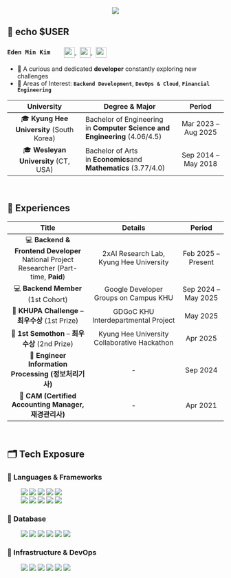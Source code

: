 <div align="center">
    <img src="https://capsule-render.vercel.app/api?type=rect&color=b0dff5&height=70&section=header&text=From%20ZERO%20to%20Beyond&fontSize=28&fontColor=ffffff&animation=scaleIn">
</div>

## 📌 echo $USER

<h3>
    <code>Eden Min Kim</code>
    <span>&nbsp;&nbsp;</span>
    <a href="https://www.linkedin.com/in/kmin1231" target="_blank" rel="noopener noreferrer" style="margin-left: 16px;">
        <img src="https://img.shields.io/badge/🔗_LinkedIn-0077B5?style=for-the-badge&logo=linked&logoColor=white" height="25" style="vertical-align: middle;">
    </a>
    <a href="https://drive.google.com/file/d/1hD80TvzhFBcGzrVbZaLPALdsugJp4nOW/view?usp=sharing" target="_blank" rel="noopener noreferrer" style="margin-left: 8px;">
        <img src="https://img.shields.io/badge/tech_resume-22dae0?style=for-the-badge&logo=googledrive&logoColor=white" height="25" style="vertical-align: middle;">
    </a>
    <a href="https://www.notion.so/Eden-Min-Kim-20a23f3c3ca3804cbc6fe7473e16fd07?source=copy_link" target="_blank" rel="noopener noreferrer" style="margin-left: 8px;">
        <img src="https://img.shields.io/badge/portfolio-4e75cf?style=for-the-badge&logo=notion&logoColor=white" height="25" style="vertical-align: middle;">
    </a>
</h3>

- 🧐 A curious and dedicated **developer** constantly exploring new challenges
- 🧩 Areas of Interest: **`Backend Development`**, **`DevOps & Cloud`**, **`Financial Engineering`**

<div align="center">

| University                                | Degree & Major                                                  | Period                |
|:----------------------------------------:|---------------------------------------------------------------|:---------------------:|
| 🎓 **Kyung Hee University** (South Korea) | Bachelor of Engineering<br>in **Computer Science and Engineering** (4.06/4.5)        | Mar 2023 – Aug 2025   |
| 🎓 **Wesleyan University** (CT, USA)      | Bachelor of Arts<br>in **Economics**and **Mathematics** (3.77/4.0)            | Sep 2014 – May 2018   |

</div>

<br>

## 🧭 Experiences

<div align="center">

| Title                                         | Details                               | Period            |
|:---------------------------------------------:|:-------------------------------------:|:-----------------:|
| 💻 **Backend & Frontend Developer**<br>National Project Researcher (Part-time, **Paid**) | 2xAI Research Lab, Kyung Hee University | Feb 2025 – Present |
| 💻 **Backend Member** (1st Cohort)           | Google Developer Groups on Campus KHU    | Sep 2024 – May 2025 |
| 🏅 **KHUPA Challenge** – **최우수상** (1st Prize) | GDGoC KHU Interdepartmental Project   | May 2025           |
| 🏅 **1st Semothon** – **최우수상** (2nd Prize) | Kyung Hee University Collaborative Hackathon | Apr 2025       |
| 📜 **Engineer Information Processing (정보처리기사)** | -                                  | Sep 2024          |
| 📜 **CAM (Certified Accounting Manager, 재경관리사)** | -                                  | Apr 2021          |
</div>

<br>

## 🗂️ Tech Exposure

### 🔧 Languages & Frameworks

<div>
    &nbsp;&nbsp;&nbsp;&nbsp;&nbsp;&nbsp;&nbsp;
    <img src="https://img.shields.io/badge/Java-007396?style=for-the-badge&logo=openjdk&logoColor=white"> 
    <img src="https://img.shields.io/badge/javascript-%23323330.svg?style=for-the-badge&logo=javascript&logoColor=%23F7DF1E">
    <img src="https://img.shields.io/badge/Go-00ADD8?style=for-the-badge&logo=Go&logoColor=white">
    <img src="https://img.shields.io/badge/Python-3670A0?style=for-the-badge&logo=Python&logoColor=white">
    <img src="https://img.shields.io/badge/C++-00599C?style=for-the-badge&logo=C%2B%2B&logoColor=white">
</div>

<div>
    &nbsp;&nbsp;&nbsp;&nbsp;&nbsp;&nbsp;&nbsp;
    <img src="https://img.shields.io/badge/springboot-%2373bd40?style=for-the-badge&logo=springboot&logoColor=white">
    <img src="https://img.shields.io/badge/fastapi-109989?style=for-the-badge&logo=FASTAPI&logoColor=white">
    <img src="https://img.shields.io/badge/Node.js-99c95d?style=for-the-badge&logo=Node.js&logoColor=white">
    <img src="https://img.shields.io/badge/React-20232A?style=for-the-badge&logo=react&logoColor=61DAFB">
    <img src="https://img.shields.io/badge/Flutter-02569B?style=for-the-badge&logo=Flutter&logoColor=white">    
</div>

### 🔧 Database

<div>
    &nbsp;&nbsp;&nbsp;&nbsp;&nbsp;&nbsp;&nbsp;
    <img src="https://img.shields.io/badge/MongoDB-37ad69?style=for-the-badge&logo=mongodb&logoColor=white">
    <img src="https://img.shields.io/badge/sqlite-%2307405e.svg?style=for-the-badge&logo=sqlite&logoColor=white">
    <img src="https://img.shields.io/badge/mysql-4479A1?style=for-the-badge&logo=mysql&logoColor=white">
    <img src="https://img.shields.io/badge/PostgreSQL-316192?style=for-the-badge&logo=postgresql&logoColor=white">
    <img src="https://img.shields.io/badge/cloudfirestore-%23039BE5.svg?style=for-the-badge&logo=firebase">
    <img src="https://img.shields.io/badge/redis-%23DD0031.svg?style=for-the-badge&logo=redis&logoColor=white">
</div>

### 🔧 Infrastructure & DevOps

<div>
    &nbsp;&nbsp;&nbsp;&nbsp;&nbsp;&nbsp;&nbsp;
    <img src="https://img.shields.io/badge/docker-%230db7ed.svg?style=for-the-badge&logo=docker&logoColor=white">
    <img src="https://img.shields.io/badge/kubernetes-%23326ce5.svg?style=for-the-badge&logo=kubernetes&logoColor=white">
    <img src="https://img.shields.io/badge/Google_Cloud-deab2c?style=for-the-badge&logo=google-cloud&logoColor=white">
    <img src="https://img.shields.io/badge/AWS-%23FF9900.svg?style=for-the-badge&logo=amazon&logoColor=white">
    <img src="https://img.shields.io/badge/GitHub_Actions-2088FF?style=for-the-badge&logo=github-actions&logoColor=white">
    <img src="https://img.shields.io/badge/Terraform-a274d6?style=for-the-badge&logo=terraform&logoColor=white">
</div>


<!--<div align= "center">-->
<!--    <img src="https://img.shields.io/badge/-tistory-blue?style=for-the-badge&color=61cae5&logo=FF5722&link=https://kmin1231.tistory.com" />-->
<!--    <img src="https://img.shields.io/badge/LinkedIn-0077B5?style=for-the-badge&logo=linkedin&logoColor=white&link=https://linkedin.com/in/kmin1231">-->
<!--</div>-->
